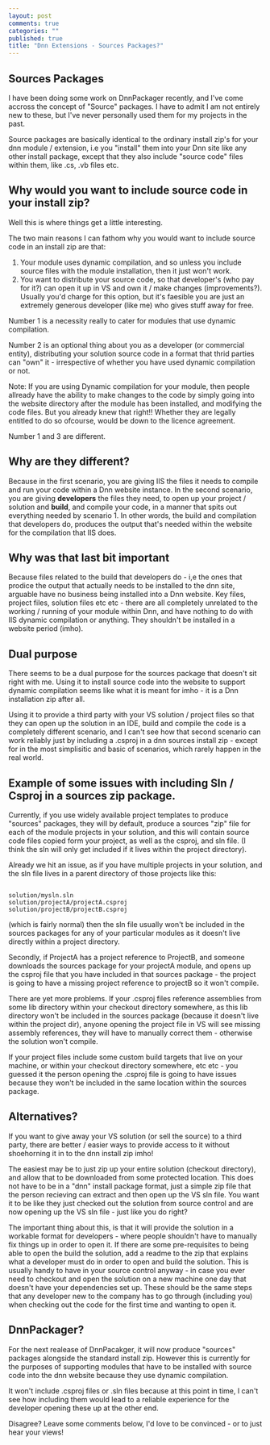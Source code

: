 ```yaml
---
layout: post
comments: true
categories: ""
published: true
title: "Dnn Extensions - Sources Packages?"
---
```


## Sources Packages

I have been doing some work on DnnPackager recently, and I've come accross the concept of "Source" packages. I have to admit I am not entirely new to these, but I've never personally used them for my projects in the past.

Source packages are basically identical to the ordinary install zip's for your dnn module / extension, i.e you "install" them into your Dnn site like any other install package, except that they also include "source code" files within them, like .cs, .vb files etc. 

## Why would you want to include source code in your install zip?
Well this is where things get a little interesting. 

The two main reasons I can fathom why you would want to include source code in an install zip are that:

1. Your module uses dynamic compilation, and so unless you include source files with the module installation, then it just won't work.
2. You want to distribute your source code, so that developer's (who pay for it?) can open it up in VS and own it / make changes (improvements?). Usually you'd charge for this option, but it's faesible you are just an extremely generous developer (like me) who gives stuff away for free.


Number 1 is a necessity really to cater for modules that use dynamic compilation. 

Number 2 is an optional thing about you as a developer (or commercial entity), distributing your solution source code in a format that thrid parties can "own" it - irrespective of whether you have used dynamic compilation or not. 

Note: If you are using Dynamic compilation for your module, then people allready have the ability to make changes to the code by simply going into the website directory after the module has been installed, and modifying the code files. But you already knew that right!! Whether they are legally entitled to do so ofcourse, would be down to the licence agreement. 

Number 1 and 3 are different. 

## Why are they different?
Because in the first scenario, you are giving IIS the files it needs to compile and run your code within a Dnn website instance. In the second scenario, you are giving **developers** the files they need, to open up your project / solution and **build**, and compile your code, in a manner that spits out everything needed by scenario 1. In other words, the build and compilation that developers do, produces the output that's needed within the website for the compilation that IIS does. 

## Why was that last bit important
Because files related to the build that developers do - i,e the ones that prodice the output that actually needs to be installed to the dnn site, arguable have no business being installed into a Dnn website. Key files, project files, solution files etc etc - there are all completely unrelated to the working / running of your module within Dnn, and have nothing to do with IIS dynamic compilation or anything. They shouldn't be installed in a website period (imho).


## Dual purpose

There seems to be a dual purpose for the sources package that doesn't sit right with me. 
Using it to install source code into the website to support dynamic compilation seems like what it is meant for imho - it is a Dnn installation zip after all.

Using it to provide a third party with your VS solution / project files so that they can open up the solution in an IDE, build and compile the code is a completely different scenario, and I can't see how that second scenario can work reliably just by including a .csproj in a dnn sources install zip - except for in the most simplisitic and basic of scenarios, which rarely happen in the real world.


## Example of some issues with including Sln / Csproj in a sources zip package.

Currently, if you use widely available project templates to produce "sources" packages, they will by default, produce a sources "zip" file for each of the module projects in your solution, and this will contain source code files copied form your project, as well as the csproj, and sln file. (I think the sln will only get included if it lives within the project directory).

Already we hit an issue, as if you have multiple projects in your solution, and the sln file lives in a parent directory of those projects like this:

```

solution/mysln.sln
solution/projectA/projectA.csproj
solution/projectB/projectB.csproj

```

(which is fairly normal) then the sln file usually won't be included in the sources packages for any of your particular modules as it doesn't live directly within a project directory.

Secondly, if ProjectA has a project reference to ProjectB, and someone downloads the sources package for your projectA module, and opens up the csproj file that you have included in that sources package - the project is going to have a missing project reference to projectB so it won't compile.

There are yet more problems. If your .csproj files reference assemblies from some lib directory within your checkout directory somewhere, as this lib directory won't be included in the sources package (because it doesn't live within the project dir), anyone opening the project file in VS will see missing assembly references, they will have to manually correct them - otherwise the solution won't compile.

If your project files include some custom build targets that live on your machine, or within your checkout directory somewhere, etc etc - you guessed it the person opening the .csproj file is going to have issues because they won't be included in the same location within the sources package.

## Alternatives?

If you want to give away your VS solution (or sell the source) to a third party, there are better / easier ways to provide access to it without shoehorning it in to the dnn install zip imho!

The easiest may be to just zip up your entire solution (checkout directory), and allow that to be downloaded from some protected location. This does not have to be in a "dnn" install package format, just a simple zip file that the person recieving can extract and then open up the VS sln file. You want it to be like they just checked out the solution from source control and are now opening up the VS sln file - just like you do right?

The important thing about this, is that it will provide the solution in a workable format for developers - where people shouldn't have to manually fix things up in order to open it. If there are some pre-requisites to being able to open the build the solution, add a readme to the zip that explains what a developer must do in order to open and build the solution. This is usually handy to have in your source control anyway - in case you ever need to checkout and open the solution on a new machine one day that doesn't have your dependencies set up. These should be the same steps that any developer new to the company has to go through (including you) when checking out the code for the first time and wanting to open it.


## DnnPackager?

For the next realease of DnnPacakger, it will now produce "sources" packages alongside the standard install zip. However this is currently for the purposes of supporting modules that have to be installed with source code into the dnn website because they use dynamic compilation. 

It won't include .csproj files or .sln files because at this point in time, I can't see how including them would lead to a reliable experience for the developer opening these up at the other end. 

Disagree? Leave some comments below, I'd love to be convinced - or to just hear your views!















